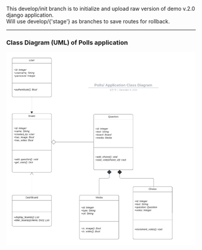 This develop/init branch is to initialize and upload raw version of demo v.2.0 django application. </br>Will use develop/{'stage'} as branches to save routes for rollback.

---
### Class Diagram (UML) of Polls application
![diagram](./ClassDiagram.png)
